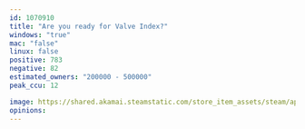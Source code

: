 ```yaml
---
id: 1070910
title: "Are you ready for Valve Index?"
windows: "true"
mac: "false"
linux: false
positive: 783
negative: 82
estimated_owners: "200000 - 500000"
peak_ccu: 12

image: https://shared.akamai.steamstatic.com/store_item_assets/steam/apps/1070910/header.jpg?t=1628114581
opinions:
---
```

